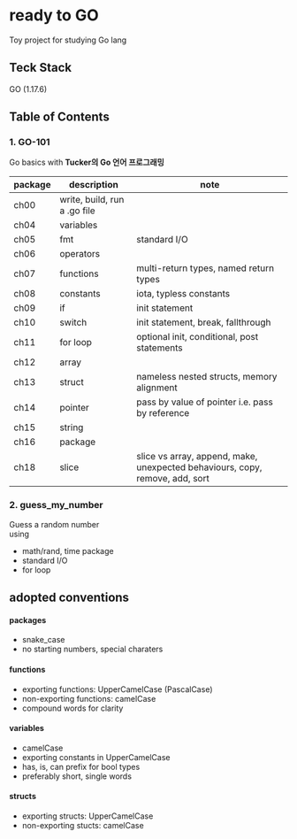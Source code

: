 # ready to GO
Toy project for studying Go lang

## Teck Stack
GO (1.17.6)

## Table of Contents
### 1. GO-101
Go basics with **Tucker의 Go 언어 프로그래밍**  

|package|description|note|
|-------|-----------|---|
|ch00|write, build, run a .go file| |
|ch04|variables| |
|ch05|fmt|standard I/O|
|ch06|operators| |
|ch07|functions|multi-return types, named return types |
|ch08|constants|iota, typless constants |
|ch09|if|init statement|
|ch10|switch|init statement, break, fallthrough |
|ch11|for loop|optional init, conditional, post statements |
|ch12|array| |
|ch13|struct|nameless nested structs, memory alignment |
|ch14|pointer|pass by value of pointer i.e. pass by reference|
|ch15|string| |
|ch16|package| |
|ch18|slice|slice vs array, append, make, unexpected behaviours, copy, remove, add, sort |

### 2. guess_my_number
Guess a random number  
using  
* math/rand, time package
* standard I/O
* for loop


## adopted conventions
#### packages
* snake_case
* no starting numbers, special charaters

#### functions
* exporting functions: UpperCamelCase (PascalCase)
* non-exporting functions: camelCase
* compound words for clarity

#### variables
* camelCase
* exporting constants in UpperCamelCase
* has, is, can prefix for bool types
* preferably short, single words

#### structs
* exporting structs: UpperCamelCase
* non-exporting stucts: camelCase